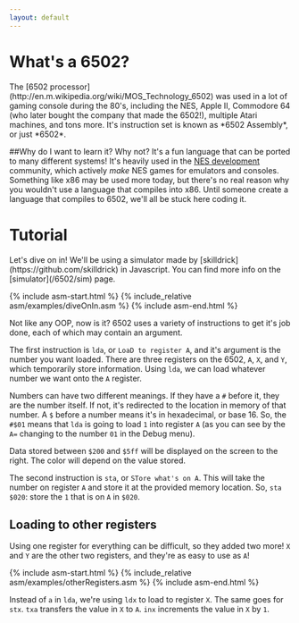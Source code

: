 ```yaml
---
layout: default
---
```


<h1 id="info">What's a 6502?</h1>
The [6502 processor](http://en.m.wikipedia.org/wiki/MOS_Technology_6502) was used in a lot of gaming console during the 80's, including the NES, Apple II, Commodore 64 (who later bought the company that made the 6502!), multiple Atari machines, and tons more. It's instruction set is known as *6502 Assembly*, or just *6502*.

##Why do I want to learn it?
Why not? It's a fun language that can be ported to many different systems! It's heavily used in the [NES development](http://nesdev.com/) community, which actively *make* NES games for emulators and consoles. Something like x86 may be used more today, but there's no real reason why you wouldn't use a language that compiles into x86. Until someone create a language that compiles to 6502, we'll all be stuck here coding it.

<h1 id="tutorial">Tutorial</h1>
Let's dive on in! We'll be using a simulator made by [skilldrick](https://github.com/skilldrick) in Javascript. You can find more info on the [simulator](/6502/sim) page.

{% include asm-start.html %}
{% include_relative asm/examples/diveOnIn.asm %}
{% include asm-end.html %}

Not like any OOP, now is it? 6502 uses a variety of instructions to get it's job done, each of which may contain an argument.

The first instruction is `lda`, or `LoaD to register A`, and it's argument is the number you want loaded. There are three registers on the 6502, `A`, `X`, and `Y`, which temporarily store information. Using `lda`, we can load whatever number we want onto the `A` register.

Numbers can have two different meanings. If they have a `#` before it, they are the number itself. If not, it's redirected to the location in memory of that number. A `$` before a number means it's in hexadecimal, or base 16. So, the `#$01` means that `lda` is going to load `1` into register `A` (as you can see by the `A=` changing to the number `01` in the Debug menu).

Data stored between `$200` and `$5ff` will be displayed on the screen to the right. The color will depend on the value stored.

The second instruction is `sta`, or `STore what's on A`. This will take the number on register `A` and store it at the provided memory location. So, `sta $020`: store the `1` that is on `A` in `$020`.

## Loading to other registers
Using one register for everything can be difficult, so they added two more! `X` and `Y` are the other two registers, and they're as easy to use as `A`!

{% include asm-start.html %}
{% include_relative asm/examples/otherRegisters.asm %}
{% include asm-end.html %}

Instead of `a` in `lda`, we're using `ldx` to load to register `X`. The same goes for `stx`. `txa` transfers the value in `X` to `A`. `inx` increments the value in `X` by `1`.
